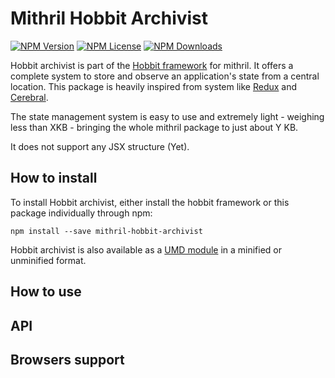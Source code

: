 # Mithril Hobbit Archivist

[![NPM Version](https://img.shields.io/npm/v/mithril-hobbit-archivist.svg)](https://www.npmjs.com/package/mithril-hobbit-archivist) [![NPM License](https://img.shields.io/npm/l/mithril-hobbit-archivist.svg)](https://www.npmjs.com/package/mithril-hobbit-archivist) [![NPM Downloads](https://img.shields.io/npm/dm/mithril-hobbit-archivist.svg)](https://www.npmjs.com/package/mithril-hobbit-archivist)

Hobbit archivist is part of the [Hobbit framework](https://github.com/Minivera/mithril-hobbit) for mithril. It offers a complete system to store and observe an application's state from a central location. This package is heavily inspired from system like [Redux](https://redux.js.org/) and [Cerebral](https://cerebraljs.com/).

The state management system is easy to use and extremely light - weighing less than XKB - bringing the whole mithril package to just about Y KB.

It does not support any JSX structure (Yet).

## How to install

To install Hobbit archivist, either install the hobbit framework or this package individually through npm:

`npm install --save mithril-hobbit-archivist`

Hobbit archivist is also available as a [UMD module](https://github.com/Minivera/mithril-hobbit/tree/master/packages/hobbit-archivist/umd) in a minified or unminified format.

## How to use

## API

## Browsers support
